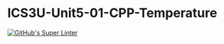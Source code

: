 # ICS3U-Unit5-01-CPP-Temperature

[![GitHub's Super Linter](https://github.com/dbcalitis/ICS3U-Unit5-01-CPP-Temperature/workflows/GitHub's%20Super%20Linter/badge.svg)](https://github.com/dbcalitis/ICS3U-Unit5-01-CPP-Temperature/actions)
